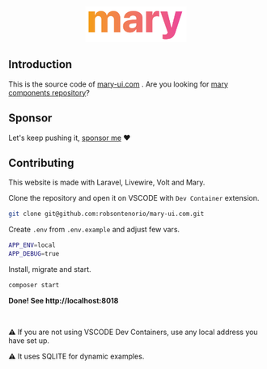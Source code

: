 <p align="center"><img width="200" src="public/mary.png"></p>


## Introduction
This is the source code of [mary-ui.com](https://mary-ui.com) . Are you looking for [mary components repository](https://github.com/robsontenorio/mary)?

## Sponsor
Let's keep pushing it, [sponsor me](https://github.com/sponsors/robsontenorio) ❤️ 

## Contributing 

This website is made with Laravel, Livewire, Volt and Mary.

Clone the repository and open it on VSCODE with `Dev Container` extension.  
```bash
git clone git@github.com:robsontenorio/mary-ui.com.git
```

Create `.env` from `.env.example` and adjust few vars.

```bash
APP_ENV=local
APP_DEBUG=true
```

Install, migrate and start.

```bash
composer start
```

**Done! See http://localhost:8018**

<br>

:warning: If you are not using VSCODE Dev Containers, use any local address you have set up.

:warning: It uses SQLITE for dynamic examples.
